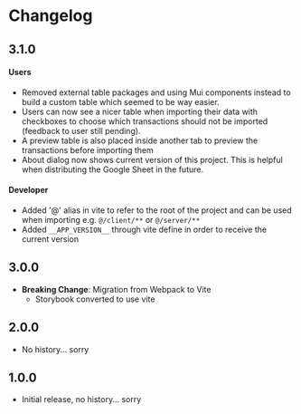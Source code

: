 # Changelog

## 3.1.0

#### Users

- Removed external table packages and using Mui components instead to build a custom table which seemed to be way easier.
- Users can now see a nicer table when importing their data with checkboxes to choose which transactions should not be imported (feedback to user still pending).
- A preview table is also placed inside another tab to preview the transactions before importing them
- About dialog now shows current version of this project. This is helpful when distributing the Google Sheet in the future.

#### Developer

- Added '@' alias in vite to refer to the root of the project and can be used when importing e.g. `@/client/**` or `@/server/**`
- Added `__APP_VERSION__` through vite define in order to receive the current version

## 3.0.0

- **Breaking Change**: Migration from Webpack to Vite
  - Storybook converted to use vite

## 2.0.0

- No history... sorry

## 1.0.0

- Initial release, no history... sorry
